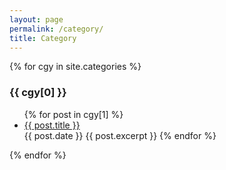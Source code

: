 ```yaml
---
layout: page
permalink: /category/
title: Category
---
```


{% for cgy in site.categories %}
  <h3>{{ cgy[0] }}</h3>
  <ul>
    {% for post in cgy[1] %}
      <li><a href="{{ site.baseurl }}{{ post.url }}">{{ post.title }}</a></li>
      {{ post.date }}
      {{ post.excerpt }}
    {% endfor %}
  </ul>
{% endfor %}
